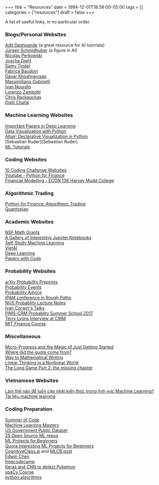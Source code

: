+++
title = "Resources"
date = 1994-12-01T18:58:00-05:00
tags = []
categories = ["resources"]
draft = false
+++

A list of useful links, in no particular order.

<!--more-->


### Blogs/Personal Websites
[Adit Deshpande](https://adeshpande3.github.io/adeshpande3.github.io/) (a great resource for AI tutorials)  
[Jürgen Schmidhuber](http://people.idsia.ch/~juergen/) (a figure in AI)  
[Nicolas Perkowski](https://www.mathematik.hu-berlin.de/de/forschung/forschungsgebiete/stochastik/stoch-employees/hp-perkowski/teaching)  
[Joscha Diehl](http://personal-homepages.mis.mpg.de/diehl/)  
[Samy Tindel](https://www.math.purdue.edu/~stindel/)  
[Fabrice Baudoin](https://sites.google.com/site/fabricebaudoinwebpage/)  
[Davar Khoshnevisan](http://www.math.utah.edu/~davar/publications.html)  
[Massimiliano Gubinelli](https://www.iam.uni-bonn.de/abteilung-gubinelli/teaching/)  
[Ivan Nourdin](https://sites.google.com/site/ivannourdin/home)  
[Lorenzo Zambotti](http://www.lpsm.paris/dw/doku.php?id=users:zambotti:index)  
[Chris Rackauckas](http://chrisrackauckas.com/)  
[Djalil Chafaï](http://djalil.chafai.net/blog/)  

### Machine Learning Websites

[Important Papers in Deep Learning](/post/deep_learning_papers)  
[Data Visualization with Python](https://towardsdatascience.com/the-next-level-of-data-visualization-in-python-dd6e99039d5e)  
[Altair: Declarative Visualization in Python](https://altair-viz.github.io/)  
[Sebastian Ruder](Sebastian Ruder)  
[ML Tutorials](https://github.com/ujjwalkarn/Machine-Learning-Tutorials)

### Coding Websites
[10 Coding Challenge Websites](https://medium.com/coderbyte/the-10-best-coding-challenge-websites-for-2018-12b57645b654)  
[Youtube - Python for Finance](https://www.youtube.com/playlist?list=PLQVvvaa0QuDcOdF96TBtRtuQksErCEBYZ)  
[Financial Modelling - ECON 136 Harvey Mudd College](https://www.palmislandtraders.com/econ136/e136lit.htm)  

### Algorithmic Trading 
[Python for Finance: Algorithmic Trading](https://www.datacamp.com/community/tutorials/finance-python-trading)  
[Quantopian](https://www.quantopian.com/lectures)  

### Academic Websites

[NSF Math Grants](https://www.nsf.gov/awards/award_visualization.jsp?org=DMS)  
[A Gallery of Interesting Jupyter Notebooks](https://github.com/jupyter/jupyter/wiki/a-gallery-of-interesting-jupyter-notebooks)  
[Self-Study Machine Learning](https://www.quora.com/What-are-your-recommendations-for-self-studying-machine-learning)  
[VietAI](https://github.com/lampts/vietai)  
[Deep Learning](https://github.com/ChristosChristofidis/awesome-deep-learning#papers)  
[Papers with Code](https://paperswithcode.com/)   

### Probability Websites
[arXiv Probability Preprints](https://arxiv.org/list/math.PR/recent)  
[Probability Events](http://www.math.columbia.edu/department/probability/seminar/upcoming_new.html)  
[Probability Advice](https://web.math.rochester.edu/people/faculty/cmlr/advice.md)  
[IPAM conference in Rough Paths](http://www.ipam.ucla.edu/programs/workshops/rough-paths-theory-and-applications/?tab=schedule)  
[NUS Probablity Lecture Notes](http://www.math.nus.edu.sg/~matsr/teaching.html)  
[Ivan Corwin's Talks](https://www.msri.org/people/20600)  
[PIMS-CRM Probablity Summer School 2017](http://www.math.ubc.ca/Links/ssprob17/)  
[Terry Lyons Interview at CIRM](https://www.youtube.com/watch?v=BTNxqucKjbs)  
[MIT Finance Course](https://www.youtube.com/playlist?list=PLUl4u3cNGP63B2lDhyKOsImI7FjCf6eDW)  

### Miscellaneous
[Micro-Progress and the Magic of Just Getting Started](https://www.nytimes.com/2018/01/22/smarter-living/micro-progress.html)  
[Where did the quote come from?](https://quoteinvestigator.com/)  
[Way to Mathematical Writing](http://tex.loria.fr/typographie/mathwriting.pdf)  
[Linear Thinking in a Nonlinear World](https://hbr.org/2017/05/linear-thinking-in-a-nonlinear-world)  
[The Long Game Part 2: the missing chapter](https://vimeo.com/channels/staffpicks/87448006)  

### Vietnamese Websites
[Làm thế nào để luôn cập nhật kiến thức trong lĩnh vực Machine Learning?](https://viblo.asia/p/question-lam-the-nao-de-luon-cap-nhat-kien-thuc-trong-linh-vuc-machine-learning-maGK7mBxlj2) 
[Tài liệu machine learning](https://forum.machinelearningcoban.com/t/tong-hop-tai-lieu-machine-learning-cho-nguoi-moi-bat-dau/537)

### Coding Preparation
[Summer of Code](https://summerofcode.withgoogle.com/)  
[Machine Learning Mastery](https://machinelearningmastery.com/self-study-machine-learning-projects/)  
[US Government Public Dataset](https://www.data.gov/)  
[25 Open Source ML repos](https://heartbeat.fritz.ai/25-open-source-machine-learning-repos-to-inspire-your-next-project-3b027a90155)  
[ML Projects for Beginners](https://elitedatascience.com/machine-learning-projects-for-beginners)  
[Quora Interesting ML Projects for Beginners](https://www.quora.com/What-are-some-really-interesting-machine-learning-projects-for-beginners)  
[CognitiveClass.ai](https://cognitiveclass.ai/) and [MLCB post](https://forum.machinelearningcoban.com/t/bat-dau-voi-bigdata-nhu-the-nao/55)  
[Edwin Chen](http://blog.echen.me/2017/05/30/exploring-lstms/)  
[freecodecamp](https://learn.freecodecamp.org/)   
[Keras and CNN to detect Pokemon](https://www.pyimagesearch.com/2018/04/16/keras-and-convolutional-neural-networks-cnns/)  
[spaCy Course](https://course.spacy.io/)  
[python algorithms](https://github.com/keon/algorithms)  

